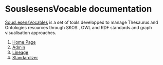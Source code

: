 # SouslesensVocable documentation

[SousLesensVocables](https://github.com/souslesens/souslesensVocables) is a set of tools developped to manage Thesaurus and Ontologies resources through SKOS , OWL and RDF standards and graph visualisation approaches.

1. [Home Page](home-page)
2. [Admin](admin)
3. [Lineage](lineage)
4. [Standardizer](standardizer)